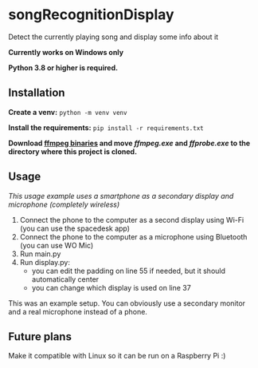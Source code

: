 # songRecognitionDisplay
Detect the currently playing song and display some info about it

**Currently works on Windows only**

**Python 3.8 or higher is required.**

## Installation
**Create a venv:** `python -m venv venv`

**Install the requirements:** `pip install -r requirements.txt`

**Download [ffmpeg binaries](https://www.gyan.dev/ffmpeg/builds/ffmpeg-release-essentials.zip) and move _ffmpeg.exe_ and _ffprobe.exe_ to the directory where this project is cloned.**

## Usage
_This usage example uses a smartphone as a secondary display and microphone (completely wireless)_

1. Connect the phone to the computer as a second display using Wi-Fi (you can use the spacedesk app)
2. Connect the phone to the computer as a microphone using Bluetooth (you can use WO Mic)
3. Run main.py
4. Run display.py:
   - you can edit the padding on line 55 if needed, but it should automatically center
   - you can change which display is used on line 37

This was an example setup. You can obviously use a secondary monitor and a real microphone instead of a phone.

## Future plans
Make it compatible with Linux so it can be run on a Raspberry Pi :)
